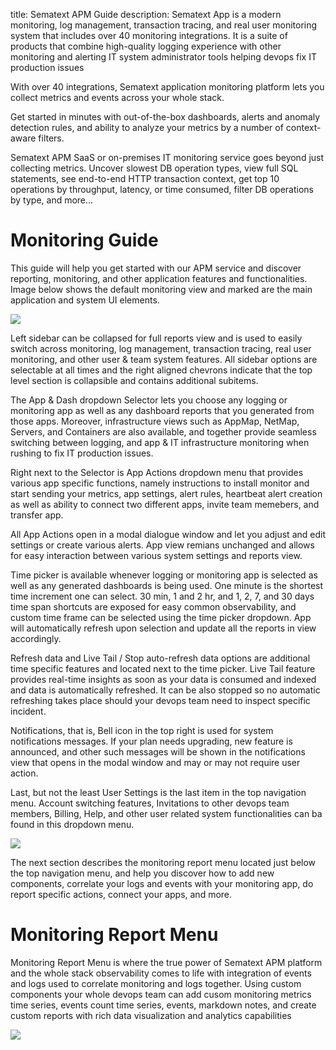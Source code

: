 title: Sematext APM Guide description: Sematext App is a modern monitoring, log management, transaction tracing, and real user monitoring system that includes over 40 monitoring integrations. It is a suite of products that combine high-quality logging experience with other monitoring and alerting IT system administrator tools helping devops fix IT production issues

With over 40 integrations, Sematext application monitoring platform lets you collect metrics and events across your whole stack. 

Get started in minutes with out-of-the-box dashboards, alerts and anomaly detection rules, and ability to analyze your metrics by a number of context-aware filters.

Sematext APM SaaS or on-premises IT monitoring service goes beyond just collecting metrics. Uncover slowest DB operation types, view full SQL statements, see end-to-end HTTP transaction context, get top 10 operations by throughput, latency, or time consumed, filter DB operations by type, and more...

# Monitoring Guide

This guide will help you get started with our APM service and discover reporting, monitoring, and other application features and functionalities. Image below shows the default monitoring view and marked are the main application and system UI elements.

![](Downloads/monitoring-ui.png)

Left sidebar can be collapsed for full reports view and is used to easily switch across monitoring, log management, transaction tracing, real user monitoring, and other user & team system features. All sidebar options are selectable at all times and the right aligned chevrons indicate that the top level section is collapsible and contains additional subitems.

The App & Dash dropdown Selector lets you choose any logging or monitoring app as well as any dashboard reports that you generated from those apps. Moreover, infrastructure views such as AppMap, NetMap, Servers, and Containers are also available, and together provide seamless switching between logging, and app & IT infrastructure monitoring when rushing to fix IT production issues.

Right next to the Selector is App Actions dropdown menu that provides various app specific functions, namely instructions to install monitor and start sending your metrics, app settings, alert rules, heartbeat alert creation as well as ability to connect two different apps, invite team memebers, and transfer app.

All App Actions open in a modal dialogue window and let you adjust and edit settings or create various alerts. App view remians unchanged and allows for easy interaction between various system settings and reports view.

Time picker is available whenever logging or monitoring app is selected as well as any generated dashboards is being used. One minute is the shortest time increment one can select. 30 min, 1 and 2 hr, and 1, 2, 7, and 30 days time span shortcuts are exposed for easy common observability, and custom time frame can be selected using the time picker dropdown. App will automatically refresh upon selection and update all the reports in view accordingly.

Refresh data and Live Tail / Stop auto-refresh data options are additional time specific features and located next to the time picker. Live Tail feature provides real-time insights as soon as your data is consumed and indexed and data is automatically refreshed. It can be also stopped so no automatic refreshing takes place should your devops team need to inspect specific incident. 

Notifications, that is, Bell icon in the top right is used for system notifications messages. If your plan needs upgrading, new feature is announced, and other such messages will be shown in the notifications view that opens in the modal window and may or may not require user action.

Last, but not the least User Settings is the last item in the top navigation menu. Account switching features, Invitations to other devops team members, Billing, Help, and other user related system functionalities can ba found in this dropdown menu.  

![](Downloads/sematext-monitoring-guide-app-menus.png)

The next section describes the monitoring report menu located just below the top navigation menu, and help you discover how to add new components, correlate your logs and events with your monitoring app, do report specific actions, connect your apps, and more.

# Monitoring Report Menu

Monitoring Report Menu is where the true power of Sematext APM platform and the whole stack observability comes to life with integration of events and logs used to correlate monitoring and logs together. Using custom components your whole devops team can add cusom monitoring metrics time series, events count time series, events, markdown notes, and create custom reports with rich data visualization and analytics capabilities

![](Downloads/sematext-monitoring-guide-report-menu.png) 
